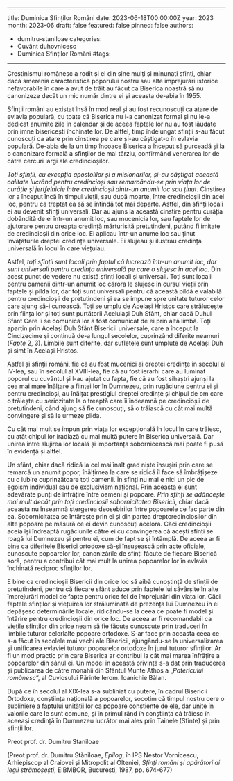 
---
title: Duminica Sfinților Români
date: 2023-06-18T00:00:00Z
year: 2023
month: 2023-06
draft: false
featured: false
pinned: false
authors: 
  - dumitru-staniloae
categories:
  - Cuvânt duhovnicesc
  - Duminica Sfinților Români
#tags:
---
Creștinismul românesc a rodit și el din sine mulți și minunați sfinți, chiar dacă smerenia caracteristică poporului nostru sau alte împrejurări istorice nefavorabile în care a avut de trăit au făcut ca Biserica noastră să nu canonizeze decât un mic număr dintre ei și aceasta de-abia în 1955.

Sfinții români au existat însă în mod real și au fost recunoscuți ca atare de evlavia populară, cu toate că Biserica nu i-a canonizat formal și nu le-a dedicat anumite zile în calendar și de aceea faptele lor nu au fost lăudate prin imne bisericești închinate lor. De altfel, timp îndelungat sfinții s-au făcut cunoscuți ca atare prin cinstirea pe care și-au câștigat-o în evlavia populară. De-abia de la un timp încoace Biserica a început să purceadă și la o canonizare formală a sfinților de mai târziu, confirmând venerarea lor de către cercuri largi ale credincioșilor.

_Toți sfinții, cu excepția apostolilor și a misionarilor, și-au câștigat această calitate lucrând pentru credincioși sau remarcându-se prin viața lor de curăție și jertfelnicie între credincioșii dintr-un anumit loc sau ținut_. Cinstirea lor a început încă în timpul vieții, sau după moarte, între credincioșii din acel loc, pentru ca treptat ea să se întindă tot mai departe. Astfel, din sfinți locali ei au devenit sfinți universali. Dar au ajuns la această cinstire pentru curăția dobândită de ei într-un anumit loc, sau mucenicia lor, sau faptele lor de ajutorare pentru dreapta credință mărturisită pretutindeni, putând fi imitate de credincioșii din orice loc. Ei aplicau într-un anume loc sau ținut învățăturile dreptei credințe universale. Ei slujeau și ilustrau credința universală în locul în care viețuiau.

Astfel, _toți sfinții sunt locali prin faptul că lucrează într-un anumit loc, dar sunt universali pentru credința universală pe care o slujesc în acel loc_. Din acest punct de vedere nu există sfinți locali și universali. Toți sunt locali pentru oamenii dintr-un anumit loc cărora le slujesc în cursul vieții prin faptele și pilda lor, dar toți sunt universali pentru că această pildă e valabilă pentru credincioșii de pretutindeni și ea se impune spre unitate tuturor celor care ajung să-i cunoască. Toți se umplu de Același Hristos care strălucește prin ființa lor și toți sunt purtătorii Aceluiași Duh Sfânt, chiar dacă Duhul Sfânt Care li se comunică lor a fost comunicat de ei prin altă limbă. Toți aparțin prin Același Duh Sfânt Bisericii universale, care a început la Cincizecime și continuă de-a lungul secolelor, cuprinzând diferite neamuri (_Fapte_ 2, 3). Limbile sunt diferite, dar sufletele sunt umplute de Același Duh și simt în Același Hristos.

Astfel și sfinții români, fie că au fost mucenici ai dreptei credințe în secolul al IV-lea, sau în secolul al XVIII-lea, fie că au fost ierarhi care au luminat poporul cu cuvântul și l-au ajutat cu fapta, fie că au fost sihaștri ajunși la cea mai mare înălțare a ființei lor în Dumnezeu, prin rugăciune pentru ei și pentru credincioși, au înălțat prestigiul dreptei credințe și chipul de om care o trăiește cu seriozitate la o treaptă care îi îndeamnă pe credincioșii de pretutindeni, când ajung să fie cunoscuți, să o trăiască cu cât mai multă convingere și să le urmeze pilda.

Cu cât mai mult se impun prin viața lor excepțională în locul în care trăiesc, cu atât chipul lor iradiază cu mai multă putere în Biserica universală. Dar unirea între slujirea lor locală și importanța sobornicească mai poate fi pusă în evidență și altfel.

Un sfânt, chiar dacă ridică la cel mai înalt grad niște însușiri prin care se remarcă un anumit popor, înălțimea la care se ridică îl face să îmbrățișeze cu o iubire cuprinzătoare toți oamenii. În sfinți nu mai e nici un pic de egoism individual sau de exclusivism național. Prin aceasta ei sunt adevărate punți de înfrățire între oameni și popoare. _Prin sfinți se adâncește mai mult decât prin toți credincioșii sobornicitatea Bisericii_, chiar dacă aceasta nu înseamnă ștergerea deosebirilor între popoarele ce fac parte din ea. Sobornicitatea se întărește prin ei și din partea dreptcredincioșilor din alte popoare pe măsură ce ei devin cunoscuți acelora. Căci credincioșii aceia își îndreaptă rugăciunile către ei cu convingerea că acești sfinți se roagă lui Dumnezeu și pentru ei, cum de fapt se și întâmplă. De aceea ar fi bine ca diferitele Biserici ortodoxe să-și însușească prin acte oficiale, cunoscute popoarelor lor, canonizările de sfinți făcute de fiecare Biserică soră, pentru a contribui cât mai mult la unirea popoarelor lor în evlavia închinată reciproc sfinților lor.

E bine ca credincioșii Bisericii din orice loc să aibă cunoștință de sfinții de pretutindeni, pentru că fiecare sfânt aduce prin faptele lui săvârșite în alte împrejurări model de fapte pentru orice fel de împrejurări din viața lor. Căci faptele sfinților și viețuirea lor străluminată de prezența lui Dumnezeu în ei depășesc determinările locale, ridicându-se la ceea ce poate fi model și întărire pentru credincioșii din orice loc. De aceea ar fi recomandabil ca viețile sfinților din orice neam să fie făcute cunoscute prin traduceri în limbile tuturor celorlalte popoare ortodoxe. S-ar face prin aceasta ceea ce s-a făcut în secolele mai vechi ale Bisericii, ajungându-se la universalizarea și unificarea evlaviei tuturor popoarelor ortodoxe în jurul tuturor sfinților. Ar fi un mod practic prin care Biserica ar contribui la cât mai marea înfrățire a popoarelor din sânul ei. Un model în această privință s-a dat prin traducerea și publicarea de către monahii din Sfântul Munte Athos a „_Patericului românesc_“, al Cuviosului Părinte Ierom. Ioanichie Bălan.

După ce în secolul al XIX-lea s-a subliniat cu putere, în cadrul Bisericii Ortodoxe, conștiința națională a popoarelor, socotim că timpul nostru cere o subliniere a faptului unității lor ca popoare conștiente de ele, dar unite în valorile care le sunt comune, și în primul rând în conștiința că trăiesc în aceeași credință în Dumnezeu lucrător mai ales prin Tainele (Sfinte) și prin sfinții lor.

Preot prof. dr. Dumitru Staniloae

(Preot prof. dr. Dumitru Stăniloae, _Epilog_, în IPS Nestor Vornicescu, Arhiepiscop al Craiovei și Mitropolit al Olteniei, _Sfinți români și apărători ai legii strămoșești_, EIBMBOR, București, 1987, pp. 674-677)